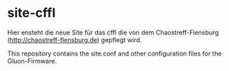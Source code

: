 site-cffl
=========

Hier ensteht die neue Site für das cffl die von dem Chaostreff-Flensburg (http://chaostreff-flensburg.de) gepflegt wird.



This repository contains the site.conf and other configuration files for the Gluon-Firmware.

